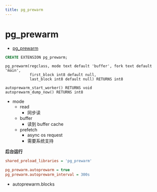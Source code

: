 ```yaml
---
title: pg_prewarm
---
```


# pg_prewarm

- [pg_prewarm](https://www.postgresql.org/docs/current/pgprewarm.html)

```sql
CREATE EXTENSION pg_prewarm;
```

```
pg_prewarm(regclass, mode text default 'buffer', fork text default 'main',
           first_block int8 default null,
           last_block int8 default null) RETURNS int8

autoprewarm_start_worker() RETURNS void
autoprewarm_dump_now() RETURNS int8
```

- mode
  - read
    - 同步读
  - buffer
    - 读到 buffer cache
  - prefetch
    - async os request
    - 需要系统支持

**后台运行**

```ini title="postgresql.conf"
shared_preload_libraries = 'pg_prewarm'

pg_prewarm.autoprewarm = true
pg_prewarm.autoprewarm_interval = 300s
```

- autoprewarm.blocks
